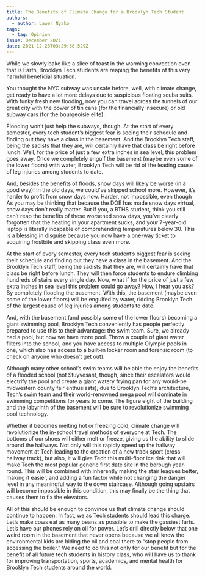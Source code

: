 ```yaml
---
title: The Benefits of Climate Change for a Brooklyn Tech Student
authors:
  - author: Lawer Nyako
tags:
  - tag: Opinion
issue: December 2021
date: 2021-12-23T03:29:38.529Z
---
```

While we slowly bake like a slice of toast in the warming convection oven that is Earth, Brooklyn Tech students are reaping the benefits of this very harmful beneficial situation.

You thought the NYC subway was unsafe before, well, with climate change, get ready to have a lot more delays due to suspicious floating scuba suits. With funky fresh new flooding, now you can travel across the tunnels of our great city with the power of tin cans (for the financially insecure) or old subway cars (for the bourgeoisie elite). 

Flooding won’t just help the subways, though. At the start of every semester, every tech student’s biggest fear is seeing their schedule and finding out they have a class in the basement. And the Brooklyn Tech staff, being the sadists that they are, will certainly have that class be right before lunch. Well, for the price of just a few extra inches in sea level, this problem goes away. Once we completely engulf the basement (maybe even some of the lower floors) with water, Brooklyn Tech will be rid of the leading cause of leg injuries among students to date.

And, besides the benefits of floods, snow days will likely be worse (in a good way)! In the old days, we could’ve skipped school more. However, it’s harder to profit from snow days now. Harder, not impossible, even though  As you may be thinking that because the DOE has made snow days virtual, snow days don’t really matter. But if you, a BTHS student, think you still can’t reap the benefits of these worsened snow days, you’ve clearly forgotten that the heating in your apartment sucks, and your 7-year-old laptop is literally incapable of comprehending temperatures below 30. This is a blessing in disguise because you now have a one-way ticket to acquiring frostbite and skipping class even more.

At the start of every semester, every tech student’s biggest fear is seeing their schedule and finding out they have a class in the basement. And the Brooklyn Tech staff, being the sadists that they are, will certainly have that class be right before lunch. They will then force students to endure climbing hundreds of stairs every single day. Now, what if for the price of just a few extra inches in sea level this problem could go away? How, I hear you ask? By completely flooding the basement. With this, the basement (maybe even some of the lower floors) will be engulfed by water, ridding Brooklyn Tech of the largest cause of leg injuries among students to date.

And, with the basement (and possibly some of the lower floors) becoming a giant swimming pool, Brooklyn Tech conveniently has people perfectly prepared to use this to their advantage: the swim team. Sure, we already had a pool, but now we have more pool. Throw a couple of giant water filters into the school, and you have access to multiple Olympic pools in one, which also has access to a built-in locker room and forensic room (to check on anyone who doesn’t get out).

Although many other school’s swim teams will be able the enjoy the benefits of a flooded school (not Stuyvesant, though, since their escalators would electrify the pool and create a giant watery frying pan for any would-be midwestern county fair enthusiasts), due to Brooklyn Tech’s architecture, Tech’s swim team and their world-renowned mega pool will dominate in swimming competitions for years to come. The figure eight of the building and the labyrinth of the basement will be sure to revolutionize swimming pool technology. 

Whether it becomes melting hot or freezing cold, climate change will revolutionize the in-school travel methods of everyone at Tech. The bottoms of our shoes will either melt or freeze, giving us the ability to slide around the hallways. Not only will this rapidly speed up the hallway movement at Tech leading to the creation of a new track sport (cross-hallway track), but also, it will give Tech this multi-floor ice rink that will make Tech the most popular generic first date site in the borough year-round. This will be combined with inherently making the stair leagues better, making it easier, and adding a fun factor while not changing the danger level in any meaningful way to the down staircase. Although going upstairs will become impossible in this condition, this may finally be the thing that causes them to fix the elevators.

All of this should be enough to convince us that climate change should continue to happen. In fact, we as Tech students should lead this charge. Let’s make cows eat as many beans as possible to make the gassiest farts. Let’s have our phones rely on oil for power. Let’s drill directly below that one weird room in the basement that never opens because we all know the environmental kids are hiding the oil and coal there to “stop people from accessing the boiler.” We need to do this not only for our benefit but for the benefit of all future tech students in history class, who will have us to thank for improving transportation, sports, academics, and mental health for Brooklyn Tech students around the world.